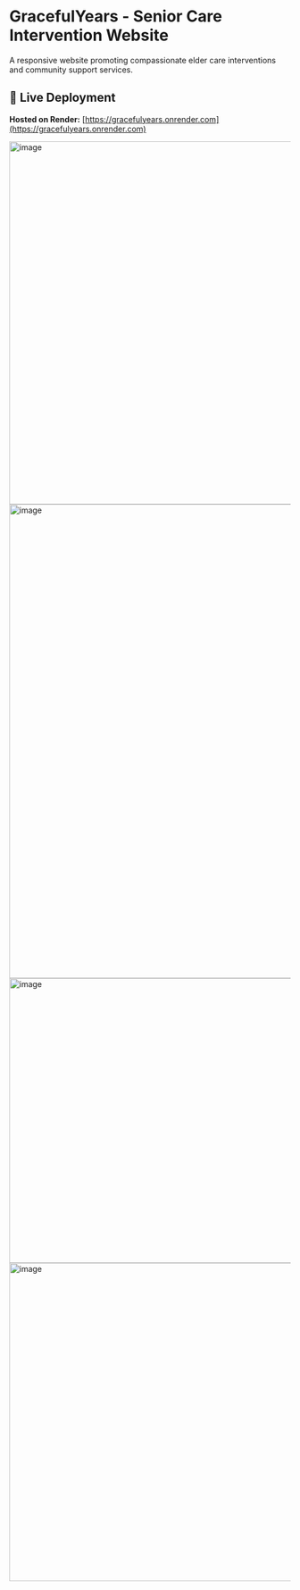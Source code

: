 # GracefulYears - Senior Care Intervention Website



A responsive website promoting compassionate elder care interventions and community support services.

## 🚀 Live Deployment
**Hosted on Render:** [https://gracefulyears.onrender.com](https://gracefulyears.onrender.com)

<img width="1256" height="650" alt="image" src="https://github.com/user-attachments/assets/5270ff4e-924f-4b8f-b2ea-e40293e46468" />

<img width="1260" height="849" alt="image" src="https://github.com/user-attachments/assets/92799a5d-65b9-4366-b018-e65dc16811dc" />

<img width="1250" height="510" alt="image" src="https://github.com/user-attachments/assets/9fd4f3fd-9d14-40ed-9d79-db47b11d4192" />


<img width="1265" height="570" alt="image" src="https://github.com/user-attachments/assets/a89c1fff-69d6-454f-9939-1c19d1f92e83" />


